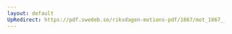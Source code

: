 ```yaml
---
layout: default
UpRedirect: https://pdf.swedeb.se/riksdagen-motions-pdf/1867/mot_1867__fk__00039.pdf
---
```

